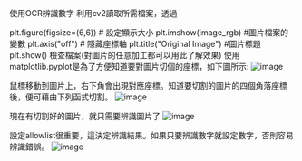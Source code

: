 使用OCR辨識數字
利用cv2讀取所需檔案，透過

plt.figure(figsize=(6,6))  # 設定顯示大小
plt.imshow(image_rgb)  #圖片檔案的變數
plt.axis("off")  # 隱藏座標軸
plt.title("Original Image")  #圖片標題
plt.show()
檢查檔案(對圖片的任意加工都可以用此了解效果) 
使用matplotlib.pyplot是為了方便知道要對圖片切個的座標，如下圖所示:
![image](https://github.com/user-attachments/assets/b382fe49-9772-43b9-80cf-9d9b693cdf6f)

鼠標移動到圖片上，右下角會出現對應座標。知道要切割的圖片的四個角落座標後，便可藉由下列函式切割。
![image](https://github.com/user-attachments/assets/a12aee5e-b40c-47ca-a8c4-ac19f09ac5b0)

現在有切割好的圖片，就只需要辨識圖片了
![image](https://github.com/user-attachments/assets/9182227c-3afa-4845-ba88-292898bdc5b1)

設定allowlist很重要，這決定辨識結果。如果只要辨識數字就設定數字，否則容易辨識錯誤。
![image](https://github.com/user-attachments/assets/f63ddfed-53b9-4f78-bcee-7ef3fbf66f9d)

        
